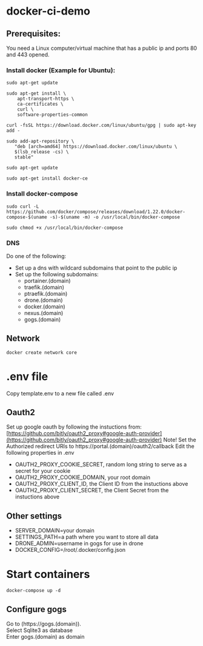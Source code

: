# docker-ci-demo

## Prerequisites:
You need a Linux computer/virtual machine that has a public ip and ports 80 and 443 opened.

### Install docker (Example for Ubuntu):
```
sudo apt-get update

sudo apt-get install \
    apt-transport-https \
    ca-certificates \
    curl \
    software-properties-common
    
curl -fsSL https://download.docker.com/linux/ubuntu/gpg | sudo apt-key add -

sudo add-apt-repository \
   "deb [arch=amd64] https://download.docker.com/linux/ubuntu \
   $(lsb_release -cs) \
   stable"
  
sudo apt-get update

sudo apt-get install docker-ce
```

### Install docker-compose
```
sudo curl -L https://github.com/docker/compose/releases/download/1.22.0/docker-compose-$(uname -s)-$(uname -m) -o /usr/local/bin/docker-compose

sudo chmod +x /usr/local/bin/docker-compose
```

### DNS
Do one of the following:
* Set up a dns with wildcard subdomains that point to the public ip
* Set up the following subdomains: 
    * portainer.(domain)
    * traefik.(domain)
    * ptraefik.(domain)
    * drone.(domain)
    * docker.(domain)
    * nexus.(domain)
    * gogs.(domain)


## Network
```
docker create network core
```

# .env file
Copy template.env to a new file called .env

## Oauth2
Set up google oauth by following the instuctions from:
[https://github.com/bitly/oauth2_proxy#google-auth-provider](https://github.com/bitly/oauth2_proxy#google-auth-provider)
Note! Set the Authorized redirect URIs to https://portal.(domain)/oauth2/callback
Edit the following properties in .env
- OAUTH2_PROXY_COOKIE_SECRET, random long string to serve as a secret for your cookie
- OAUTH2_PROXY_COOKIE_DOMAIN, your root domain
- OAUTH2_PROXY_CLIENT_ID, the Client ID from the instuctions above
- OAUTH2_PROXY_CLIENT_SECRET, the Client Secret from the instuctions above
    
## Other settings
- SERVER_DOMAIN=your domain
- SETTINGS_PATH=a path where you want to store all data
- DRONE_ADMIN=username in gogs for use in drone
- DOCKER_CONFIG=/root/.docker/config.json

# Start containers
```
docker-compose up -d
```

## Configure gogs
Go to (https://gogs.(domain)).  
Select Sqlite3 as database  
Enter gogs.(domain) as domain  
